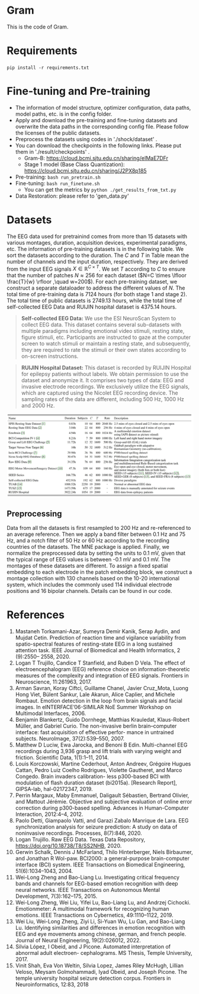 # Gram
This is the code of Gram. 

# Requirements
` pip install -r requirements.txt `

# Fine-tuning and Pre-training
- The information of model structure, optimizer configuration, data paths, model paths, etc. is in the config folder.
- Apply and download the pre-training and fine-tuning datasets and overwrite the data paths in the corresponding config file. Please follow the licenses of the public datasets.
- Preprocess the datasets using codes in './shock/dataset' .
- You can download the checkpoints in the following links. Please put them in  './result/checkpoints' .
    - Gram-B: https://cloud.bcmi.sjtu.edu.cn/sharing/eIMaE7DFr
    - Stage 1 model (Base Class Quantization): https://cloud.bcmi.sjtu.edu.cn/sharing/J2PX8p185
- Pre-training: `bash run_pretrain.sh`
- Fine-tuning: `bash run_finetune.sh`
    - You can get the metrics by `python ./get_results_from_txt.py `
- Data Restoration: please refer to 'gen_data.py'

# Datasets
The EEG data used for pretrainind comes from more than 15 datasets with various montages, duration, acquisition devices, experimental paradigms, etc. The information of pre-training datasets is in the following table. We sort the datasets according to the duration. The $C$ and  $T$  in Table  mean  the number of channels  and the input duration, respectively. They are derived from the input EEG signals $X \in \mathbb{R}^{C\times T}$. We set $T$ according to $C$ to ensure that the number of patches $N\approx 256$ for each dataset ($N=C \times \lfloor \frac{T}{w} \rfloor ,\quad w=200$). For each pre-training dataset, we construct a separate dataloader to address the different values of $N$. The total time of pre-training data is 7124 hours (for both stage 1 and stage 2). The total time of public datasets is 2749.13 hours, while the total time of self-collected EEG Data and RUIJIN hospital dataset is 4375.14 hours. 

>**Self-collected EEG Data:** We use the ESI NeuroScan System to collect EEG data. This dataset contains several sub-datasets with multiple paradigms including emotional video stimuli, resting state, figure stimuli, etc.  Participants are instructed to gaze at the computer screen to watch stimuli or maintain a resting state, and subsequently, they are required to rate the stimuli or their own states according to on-screen instructions. 

> **RUIJIN Hospital Dataset:** This dataset is recorded by RUIJIN Hospital for epilepsy patients without labels. We obtain permission to use the dataset and anonymize it. It comprises two types of data: EEG and invasive electrode recordings. We exclusively utilize the EEG signals, which are captured using the Nicolet EEG recording device. The sampling rates of the data are different, including 500 Hz, 1000 Hz and 2000 Hz.

![Information of pre-training dataset](./images/datasets.jpg)

## Preprocessing
Data from all the datasets is first resampled to 200 Hz and re-referenced to an average reference. Then we apply a band filter between 0.1 Hz and 75 Hz, and a notch filter of 50 Hz or 60 Hz according to the recording countries of the datasets. The MNE package is applied. Finally, we normalize the preprocessed data by setting the units to 0.1 mV, given that the typical range of EEG values is between -0.1 mV and 0.1 mV. The montages of these datasets are different. To assign a fixed spatial embedding to each electrode in the patch embedding block, we construct a montage collection with 130 channels based on the 10-20 international system, which includes the commonly used 114 individual electrode positions and 16 bipolar channels. Details can be found in our code. 

# References
1. Mastaneh Torkamani-Azar, Sumeyra Demir Kanik, Serap Aydin, and Mujdat Cetin. Prediction of reaction time and vigilance variability from spatio-spectral features of resting-state EEG in a long sustained attention task. IEEE Journal of Biomedical and Health Informatics, 2 (9):2550– 2558, 2020.
2. Logan T Trujillo, Candice T Stanfield, and Ruben D Vela. The effect of electroencephalogram (EEG) reference choice on information-theoretic measures of the complexity and integration of EEG signals. Frontiers in Neuroscience, 11:261963, 2017.
3. Arman Savran, Koray Ciftci, Guillame Chanel, Javier Cruz_Mota, Luong Hong Viet, Bülent Sankur, Lale Akarun, Alice Caplier, and Michele Rombaut. Emotion detection in the loop from brain signals and facial images. In eINTERFACE’06-SIMILAR NoE Summer Workshop on Multimodal Interfaces, 2006.
4. Benjamin Blankertz, Guido Dornhege, Matthias Krauledat, Klaus-Robert Müller, and Gabriel Curio. The non-invasive berlin brain–computer interface: fast acquisition of effective perfor-
mance in untrained subjects. NeuroImage, 37(2):539–550, 2007.
5. Matthew D Luciw, Ewa Jarocka, and Benoni B Edin. Multi-channel EEG recordings during 3,936 grasp and lift trials with varying weight and friction. Scientific Data, 1(1):1–11, 2014.
6. Louis Korczowski, Martine Cederhout, Anton Andreev, Grégoire Hugues Cattan, Pedro Luiz Coelho Rodrigues, Violette Gautheret, and Marco Congedo. Brain invaders calibration- less p300-based BCI with modulation of flash duration dataset (bi2015a). [Research Report],
GIPSA-lab, hal-02172347, 2019.
7. Perrin Margaux, Maby Emmanuel, Daligault Sébastien, Bertrand Olivier, and Mattout Jérémie.
Objective and subjective evaluation of online error correction during p300-based spelling. Advances in Human-Computer Interaction, 2012:4–4, 2012.
8. Paolo Detti, Giampaolo Vatti, and Garazi Zabalo Manrique de Lara. EEG synchronization analysis for seizure prediction: A study on data of noninvasive recordings. Processes, 8(7):846, 2020.
9. Logan Trujillo. Raw EEG Data. Texas Data Repository, https://doi.org/10.18738/T8/SS2NHB, 2020.
10. Gerwin Schalk, Dennis J McFarland, Thilo Hinterberger, Niels Birbaumer, and Jonathan R Wol-paw. BCI2000: a general-purpose brain-computer interface (BCI) system. IEEE Transactions on Biomedical Engineering, 51(6):1034–1043, 2004.
11. Wei-Long Zheng and Bao-Liang Lu. Investigating critical frequency bands and channels for EEG-based emotion recognition with deep neural networks. IEEE Transactions on Autonomous Mental Development, 7(3):162–175, 2015.
12. Wei-Long Zheng, Wei Liu, Yifei Lu, Bao-Liang Lu, and Andrzej Cichocki. Emotionmeter: A multimodal framework for recognizing human emotions. IEEE Transactions on Cybernetics, 49:1110–1122, 2019.
13. Wei Liu, Wei-Long Zheng, Ziyi Li, Si-Yuan Wu, Lu Gan, and Bao-Liang Lu. Identifying similarities and differences in emotion recognition with EEG and eye movements among chinese, german, and french people. Journal of Neural Engineering, 19(2):026012, 2022.
14. Silvia López, I Obeid, and J Picone. Automated interpretation of abnormal adult electroen-
cephalograms. MS Thesis, Temple University, 2017.
15. Vinit Shah, Eva Von Weltin, Silvia Lopez, James Riley McHugh, Lillian Veloso, Meysam Golmohammadi, Iyad Obeid, and Joseph Picone.  The temple university hospital seizure detection corpus. Frontiers in Neuroinformatics, 12:83, 2018